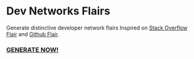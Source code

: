 # Dev Networks Flairs
Generate distinctive developer network flairs
Inspired on [Stack Overflow Flair](http://stackoverflow.com/users/flair) and [Github Flair](https://markocen.github.io/github-flair). 

### [GENERATE NOW!](https://yulioaj290.github.io/dev-networks-flairs/)

